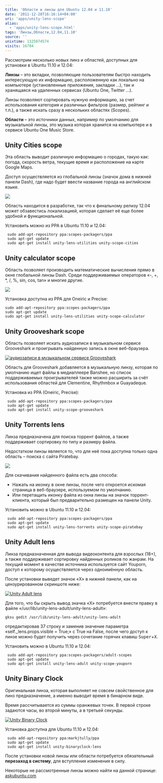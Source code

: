 ```yaml
---
title: 'Области и линзы для Ubuntu 12.04 и 11.10'
date: '2011-12-28T16:16:14+04:00'
uri: 'apps/unity-lens-scope'
alias: 
  - 'apps/unity-lens-scope.html'
tags: 'Линзы,Области,12.04,11.10'
source: ''
unixtime: 1325074574
visits: 16784
---
```

Рассмотрим несколько новых линз и областей, доступных для установки в Ubuntu 11.10 и 12.04:

**Линзы** – это вкладки, позволяющие пользователям быстро находить интересующую их информацию, расположенную как локально на компьютере (установленные приложения, закладки ...), так и хранящаяся на удаленных сервисах (Ubuntu One, Twitter ...).

Линзы позволяют сортировать нужную информацию, за счет использования категория и различных фильтров (размер, рейтинг и т.п.), а также искать сразу в нескольких областях (Scopes).

**Области** – это источники данных, например по умолчанию для музыкальной линзы, это музыка которая хранится на компьютере и в сервисе Ubuntu One Music Store.

## Unity Cities scope

Эта область выводит различную информацию о городах, такую как: погода, скорость ветра, текущие время и расположение на карте Google Maps.

Доступ осуществляется из глобальной линзы (значок дома в нижней панели Dash), где надо будет ввести название города на английском языке.

[![](img/2011/12/28/16-00/unity-cities-scope-6587409813-o.jpg)](img/2011/12/28/16-00/unity-cities-scope-6587409813-o.jpg)

Область находится в разработке, так что к финальному релизу 12.04 может обзавестись локализацией, которая сделает её еще более удобной и функциональной.

Установить можно из PPA в Ubuntu 11.10 и 12.04:

```
 sudo add-apt-repository ppa:scopes-packagers/ppa
 sudo apt-get update
 sudo apt-get install unity-lens-utilities unity-scope-cities
```

## Unity calculator scope

Область позволяет производить математические вычисления прямо в окне глобальной линзы Dash. Среди поддерживаемых операторов «-, +, \*, /, %, sin, cos, tan» и многие другие.

[![](img/2011/12/28/16-00/unity-calculator-scope-6587409145-o.jpg)](img/2011/12/28/16-00/unity-calculator-scope-6587409145-o.jpg)

Установка доступна из PPA для Oneiric и Precise:

```
sudo add-apt-repository ppa:scopes-packagers/ppa
sudo apt-get update 
sudo apt-get install unity-lens-utilities unity-scope-calculator
```

## Unity Grooveshark scope

Область позволяет искать аудиозаписи в музыкальном сервисе Grooveshark и проигрывать найденную запись в окне веб-браузера.

[![аудиозаписи в музыкальном сервисе Grooveshark](img/2011/12/28/16-00/unity-grooveshark-scope-6587409301-o.jpg)](img/2011/12/28/16-00/unity-grooveshark-scope-6587409301-o.jpg)

Область для Grooveshark добавляется в музыкальную линзу, которая по умолчанию ищет файлы в медиаплеере Banshee, но список поддерживаемых проигрывателей также можно расширить за счёт использования областей для Clementine, Rhythmbox и Guayadeque.

Установка из PPA (Oneiric, Precise):

```
 sudo add-apt-repository ppa:scopes-packagers/ppa
 sudo apt-get update
 sudo apt-get install unity-scope-grooveshark
```

## Unity Torrents lens

Линза предназначена для поиска торрент файлов, а также поддерживает сортировку по типу и размеру файла.

Недостатком линзы является то, что для неё пока доступна только одна область – поиска с сайта Piratebay.

[![](img/2011/12/28/16-00/unity-torrents-lens-6587409629-o.jpg)](img/2011/12/28/16-00/unity-torrents-lens-6587409629-o.jpg)

Для скачивания найденного файла есть два способа:

*   Нажать на иконку в окне линзы, после чего откроется искомая страница в веб-браузере, используемом по умолчанию.
*   Или перетащить иконку файла из окна линзы на значок торрент-клиента, который был предварительно размещен на панели Unity.

Установить можно в Ubuntu 11.10 и 12.04:

```
 sudo add-apt-repository ppa:scopes-packagers/ppa
 sudo apt-get update
 sudo apt-get install unity-lens-torrents unity-scope-piratebay
```

## Unity Adult lens

Линза предназначенная для вывода видеоконтента для взрослых (18+), а также поддерживает сортировку найденных роликов по жанрам. На текущий момент в качестве источника используется сайт Youporn, доступ к которому осуществляется через одноимённую область.

После установки выведет значок «X» в нижней панели, как на цензурированном скриншоте ниже:

[![Unity Adult lens](img/2011/12/28/16-00/unity-adult-lens-6587409961-o.jpg)](img/2011/12/28/16-00/unity-adult-lens-6587409961-o.jpg)

Для того, что бы скрыть вывод значка «X» потребуется внести правку в файле «/usr/lib/unity-lens-adult/unity-lens-adult»:

```
gksu gedit /usr/lib/unity-lens-adult/unity-lens-adult
```

отредактировав 37 строку и заменив значение параметра «self.\_lens.props.visible = True;» с True на False, после чего доступ к линзе можно будет получить через сочетание горячих клавиш <kbd>Super</kbd>+<kbd>X</kbd>.

Установить можно в Ubuntu 11.10 и 12.04:

```
 sudo add-apt-repository ppa:scopes-packagers/adult-scopes
 sudo apt-get update
 sudo apt-get install unity-lens-adult unity-scope-youporn
```

## Unity Binary Clock

Оригинальная линза, которая выполняет не совсем свойственное для линз предназначение, а именно выводит время в бинарном виде.

Время рассчитывается из суммы оранжевых точек. В первой строке задаются часы, во второй минуты, а в третьей секунды.

[![Unity Binary Clock](img/2011/12/28/16-00/unity-binary-clock-6587409463-o.jpg)](img/2011/12/28/16-00/unity-binary-clock-6587409463-o.jpg)

Установка доступна для Ubuntu 11.10 и 12.04:

```
 sudo add-apt-repository ppa:markjtully/ppa
 sudo apt-get update
 sudo apt-get install unity-binaryclock-lens
```

После установки новой линзы или области потребуется обязательный **перезаход в систему**, для вступления изменения в силу.

Некоторые не рассмотренные линзы можно найти на данной странице: [askubuntu.com](http://askubuntu.com/questions/38772/what-lenses-for-unity-are-available)
